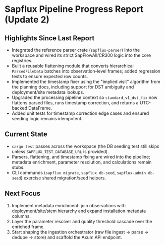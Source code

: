 # Sapflux Pipeline Progress Report (Update 2)

## Highlights Since Last Report
- Integrated the reference parser crate (`sapflux-parser`) into the workspace and wired its strict SapFlowAll/CR300 logic into the core registries.
- Built a reusable flattening module that converts hierarchical `ParsedFileData` batches into observation-level frames; added regression tests to ensure expected row counts.
- Implemented the timestamp fixer using the "implied visit" algorithm from the planning docs, including support for DST ambiguity and deployment/site metadata lookups.
- Upgraded the processing pipeline context so `standard_v1_dst_fix` now flattens parsed files, runs timestamp correction, and returns a UTC-backed DataFrame.
- Added unit tests for timestamp correction edge cases and ensured seeding logic remains idempotent.

## Current State
- `cargo test` passes across the workspace (the DB seeding test still skips unless `SAPFLUX_TEST_DATABASE_URL` is provided).
- Parsers, flattening, and timestamp fixing are wired into the pipeline; metadata enrichment, parameter resolution, and calculations remain stubs.
- CLI commands (`sapflux migrate`, `sapflux db-seed`, `sapflux-admin db-seed`) exercise shared migration/seed helpers.

## Next Focus
1. Implement metadata enrichment: join observations with deployment/site/stem hierarchy and expand installation metadata columns.
2. Layer the parameter resolver and quality threshold cascade over the enriched frame.
3. Start shaping the ingestion orchestrator (raw file ingest → parse → dedupe → store) and scaffold the Axum API endpoint.
